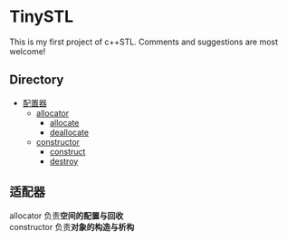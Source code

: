 # TinySTL

This is my first project of c++STL. Comments and suggestions are most welcome!

## Directory

- [配置器](#适配器)
  - [allocator]()
    - [allocate]()
    - [deallocate]()
  - [constructor]()
    - [construct]()
    - [destroy]()

## 适配器  
allocator 负责**空间的配置与回收**  
constructor 负责**对象的构造与析构**  